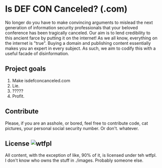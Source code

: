 Is DEF CON Canceled? (.com)
==========================
No longer do you have to make convincing arguments to mislead the next generation of information security professionals that your beloved conference has been tragically canceled. Our aim is to lend credibility to this ancient farce by putting it on the internet! As we all know, everything on the internet is "true". Buying a domain and publishing content essentially makes you an expert in every subject. As such, we aim to codify this with a useful facade of disinformation.

Project goals
-------------

1. Make isdefconcanceled.com
1. Lie.
1. ?????
1. Profit.

Contribute
----------
Please, if you are an asshole, or bored, feel free to contribute code, cat pictures, your personal social security number. Or don't. whatever.

License ![wtfpl](http://www.wtfpl.net/wp-content/uploads/2012/12/wtfpl-badge-2.png)
-------
All content, with the exception of like, 90% of it, is licensed under teh wtfpl. I don't know who owns the stuff in ./images. Probably someone else.
